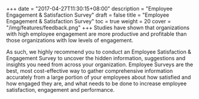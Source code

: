 +++
date = "2017-04-27T11:30:15+08:00"
description = "Employee Engagement & Satisfaction Survey"
draft = false
title = "Employee Engagement & Satisfaction Survey"
toc = true
weight = 20
cover = "/img/features/feedback.png"
+++
Studies have shown that organizations with high employee engagement are more productive and profitable than those organizations with low levels of engagement.

As such, we highly recommend you to conduct an Employee Satisfaction & Engagement Survey to uncover the hidden information, suggestions and insights you need from across your organization. Employee Surveys are the best, most cost-effective way to gather comprehensive information accurately from a large portion of your employees about how satisfied and how engaged they are, and what needs to be done to increase employee satisfaction, engagement and performance.

